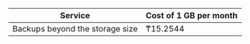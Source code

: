 | Service | Cost of 1 GB per month |
| ----------------------------------- | -------------------- |
| Backups beyond the storage size | ₸15.2544 |

